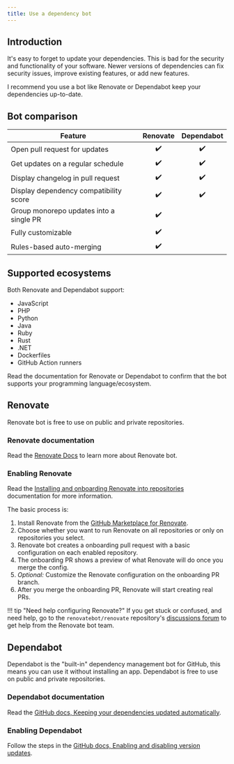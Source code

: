 ```yaml
---
title: Use a dependency bot
---
```


## Introduction

It's easy to forget to update your dependencies.
This is bad for the security and functionality of your software.
Newer versions of dependencies can fix security issues, improve existing features, or add new features.

I recommend you use a bot like Renovate or Dependabot keep your dependencies up-to-date.

## Bot comparison

| Feature                                 | Renovate | Dependabot |
| --------------------------------------- | :------: | :--------: |
| Open pull request for updates           |    ✔️    |     ✔️     |
| Get updates on a regular schedule       |    ✔️    |     ✔️     |
| Display changelog in pull request       |    ✔️    |     ✔️     |
| Display dependency compatibility score  |    ✔️    |     ✔️     |
| Group monorepo updates into a single PR |    ✔️    |            |
| Fully customizable                      |    ✔️    |            |
| Rules-based auto-merging                |    ✔️    |            |

## Supported ecosystems

Both Renovate and Dependabot support:

- JavaScript
- PHP
- Python
- Java
- Ruby
- Rust
- .NET
- Dockerfiles
- GitHub Action runners

Read the documentation for Renovate or Dependabot to confirm that the bot supports your programming language/ecosystem.

## Renovate

Renovate bot is free to use on public and private repositories.

### Renovate documentation

Read the [Renovate Docs](https://docs.renovatebot.com/) to learn more about Renovate bot.

### Enabling Renovate

Read the [Installing and onboarding Renovate into repositories](https://docs.renovatebot.com/getting-started/installing-onboarding/) documentation for more information.

The basic process is:

1. Install Renovate from the [GitHub Marketplace for Renovate](https://github.com/marketplace/renovate).
1. Choose whether you want to run Renovate on all repositories or only on repositories you select.
1. Renovate bot creates a onboarding pull request with a basic configuration on each enabled repository.
1. The onboarding PR shows a preview of what Renovate will do once you merge the config.
1. _Optional:_ Customize the Renovate configuration on the onboarding PR branch.
1. After you merge the onboarding PR, Renovate will start creating real PRs.

<!-- prettier-ignore -->
!!! tip "Need help configuring Renovate?"
    If you get stuck or confused, and need help, go to the `renovatebot/renovate` repository's [discussions forum](https://github.com/renovatebot/renovate/discussions) to get help from the Renovate bot team.

## Dependabot

Dependabot is the "built-in" dependency management bot for GitHub, this means you can use it without installing an app.
Dependabot is free to use on public and private repositories.

### Dependabot documentation

Read the [GitHub docs, Keeping your dependencies updated automatically](https://docs.github.com/en/code-security/supply-chain-security/keeping-your-dependencies-updated-automatically).

### Enabling Dependabot

Follow the steps in the [GitHub docs, Enabling and disabling version updates](https://docs.github.com/en/code-security/supply-chain-security/keeping-your-dependencies-updated-automatically/enabling-and-disabling-version-updates).
